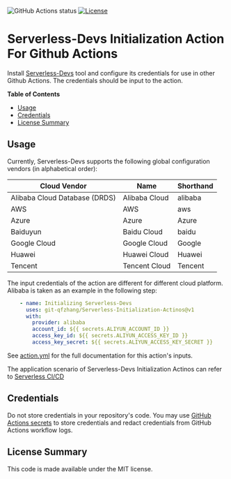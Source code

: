 ![GitHub Actions status](https://github.com/git-qfzhang/Serverless-Devs-Initialization-Actinos/workflows/ci/badge.svg)
[![License](https://img.shields.io/github/license/git-qfzhang/Serverless-Devs-Initialization-Actinos.svg)](https://github.com/git-qfzhang/Serverless-Devs-Initialization-Actinos/blob/master/LICENSE)

# Serverless-Devs Initialization Action For Github Actions

Install [Serverless-Devs](https://github.com/Serverless-Devs/Serverless-Devs) tool and configure its credentials for use in other Github Actions. The credentials should be input to the action.

**Table of Contents**

<!-- toc -->

- [Usage](#usage)
- [Credentials](#credentials)
- [License Summary](#license-summary)

<!-- tocstop -->

## Usage

Currently, Serverless-Devs supports the following global configuration vendors (in alphabetical order):

| Cloud Vendor | Name | Shorthand |
| ---- | ---- | ---- |
| Alibaba Cloud Database (DRDS) | Alibaba Cloud | alibaba |
| AWS | AWS | aws |
| Azure | Azure | Azure |
| Baiduyun | Baidu Cloud | baidu |
| Google Cloud | Google Cloud | Google |
| Huawei | Huawei Cloud | Huawei |
| Tencent | Tencent Cloud | Tencent |

The input credentials of the action are different for different cloud platform. Alibaba is taken as an example in the following step:

```yaml
    - name: Initializing Serverless-Devs
      uses: git-qfzhang/Serverless-Initialization-Actinos@v1
      with:
        provider: alibaba
        account_id: ${{ secrets.ALIYUN_ACCOUNT_ID }}
        access_key_id: ${{ secrets.ALIYUN_ACCESS_KEY_ID }}
        access_key_secret: ${{ secrets.ALIYUN_ACCESS_KEY_SECRET }}
```

See [action.yml](action.yml) for the full documentation for this action's inputs.

The application scenario of Serverless-Devs Initialization Actinos can refer to [Serverless CI/CD](https://github.com/git-qfzhang/Serverless-CI-CD/tree/dev/src)

## Credentials

Do not store credentials in your repository's code.  You may use [GitHub Actions secrets](https://help.github.com/en/actions/automating-your-workflow-with-github-actions/creating-and-using-encrypted-secrets) to store credentials and redact credentials from GitHub Actions workflow logs.

## License Summary

This code is made available under the MIT license.